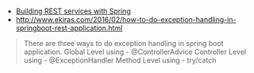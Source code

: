 
#
* [Building REST services with Spring](http://spring.io/guides/tutorials/bookmarks/)
* http://www.ekiras.com/2016/02/how-to-do-exception-handling-in-springboot-rest-application.html

> There are three ways to do exception handling in spring boot application.
Global Level using -  @ControllerAdvice
Controller Level using - @ExceptionHandler
Method Level using - try/catch